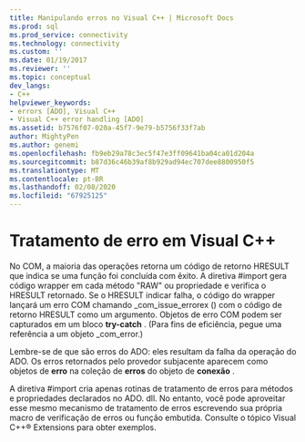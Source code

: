 ```yaml
---
title: Manipulando erros no Visual C++ | Microsoft Docs
ms.prod: sql
ms.prod_service: connectivity
ms.technology: connectivity
ms.custom: ''
ms.date: 01/19/2017
ms.reviewer: ''
ms.topic: conceptual
dev_langs:
- C++
helpviewer_keywords:
- errors [ADO], Visual C++
- Visual C++ error handling [ADO]
ms.assetid: b7576f07-020a-45f7-9e79-b5756f33f7ab
author: MightyPen
ms.author: genemi
ms.openlocfilehash: fb9eb29a78c3ec5f47e3ff09641ba04ca01d204a
ms.sourcegitcommit: b87d36c46b39af8b929ad94ec707dee8800950f5
ms.translationtype: MT
ms.contentlocale: pt-BR
ms.lasthandoff: 02/08/2020
ms.locfileid: "67925125"
---
```

# <a name="handling-errors-in-visual-c"></a>Tratamento de erro em Visual C++
No COM, a maioria das operações retorna um código de retorno HRESULT que indica se uma função foi concluída com êxito. A diretiva #import gera código wrapper em cada método "RAW" ou propriedade e verifica o HRESULT retornado. Se o HRESULT indicar falha, o código do wrapper lançará um erro COM chamando _com_issue_errorex () com o código de retorno HRESULT como um argumento. Objetos de erro COM podem ser capturados em um bloco **try-catch** . (Para fins de eficiência, pegue uma referência a um objeto _com_error.)  
  
 Lembre-se de que são erros do ADO: eles resultam da falha da operação do ADO. Os erros retornados pelo provedor subjacente aparecem como objetos de **erro** na coleção de **erros** do objeto de **conexão** .  
  
 A diretiva #import cria apenas rotinas de tratamento de erros para métodos e propriedades declarados no ADO. dll. No entanto, você pode aproveitar esse mesmo mecanismo de tratamento de erros escrevendo sua própria macro de verificação de erros ou função embutida. Consulte o tópico Visual C++® Extensions para obter exemplos.
